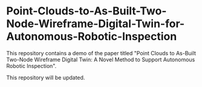 # Point-Clouds-to-As-Built-Two-Node-Wireframe-Digital-Twin-for-Autonomous-Robotic-Inspection
This repository contains a demo of the paper titled "Point Clouds to As-Built Two-Node Wireframe Digital Twin: A Novel Method to Support Autonomous Robotic Inspection".

This repository will be updated.
